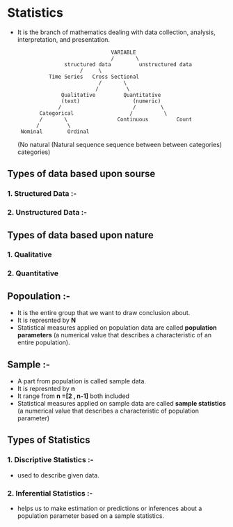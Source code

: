 # **Statistics**
- It is the branch of mathematics dealing with data collection, analysis, interpretation, and presentation.

                                    VARIABLE
                                    /       \
                     structured data         unstructured data
                          /     \
                Time Series   Cross Sectional
                                /       \       
                               /         \                                   
                    Qualitative         Quantitative
                    (text)                 (numeric)
                   /                       /        \ 
             Categorical                  /          \
             /       \                Continuous         Count
            /         \
       Nominal        Ordinal
     (No natural     (Natural
     sequence        sequence
     between         between
     categories)     categories)       

## **Types of data based upon sourse**
### 1. Structured Data :-
### 2. Unstructured Data :-

## **Types of data based upon nature**  
### 1. Qualitative
### 2. Quantitative

## Popoulation :- 
- It is the entire group that we want to draw conclusion about.
- It is represnted by **N**
- Statistical measures applied on population data are called **population parameters** (a numerical value that describes a characteristic of an entire population).

## Sample :-
- A part from population is called sample data.
- It is represnted by **n**
- It range from **n =[2 , n-1]** both included
- Statistical measures applied on sample data are called **sample statistics** (a numerical value that describes a characteristic of population parameter)

## **Types of Statistics**
### 1. Discriptive Statistics :-
- used to describe given data.

### 2. Inferential Statistics :-
- helps us to make estimation or predictions or inferences about a population parameter based on a sample statistics.

